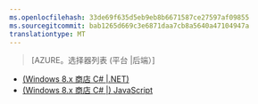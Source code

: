 ```yaml
---
ms.openlocfilehash: 33de69f635d5eb9eb8b6671587ce27597af09855
ms.sourcegitcommit: bab1265d669c3e6871daa7cb8a5640a47104947a
translationtype: MT
---
```

> [AZURE。选择器列表 (平台 |后端）]
- [(Windows 8.x 商店 C# |.NET)](../articles/mobile-services-dotnet-backend-windows-store-dotnet-aad-graph-info.md)
- [(Windows 8.x 商店 C# |) JavaScript](../articles/mobile-services-javascript-backend-windows-store-dotnet-aad-graph-info.md)
